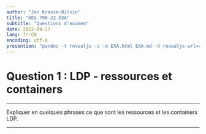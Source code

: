 ```yaml
---
author: "Jan Krause-Bilvin"
title: "HEG-796-22-EXA"
subtitle: "Questions d'examen"
date: 2022-04-27
lang: fr-CH
encoding: utf-8
presention: "pandoc -t revealjs -s -o EXA.html EXA.md -V revealjs-url=reveal.js -V theme=white --katex; pandoc -t html5 -o 030-tp.pdf 030-tp.md"
---
```


# Question 1 : LDP - ressources et containers

---

Expliquer en quelques phrases ce que sont les ressources et les containers LDP.

---
